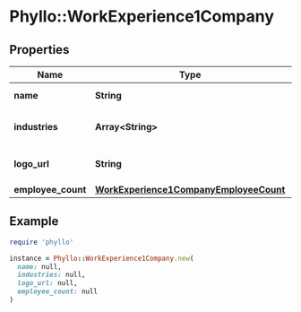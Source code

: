 # Phyllo::WorkExperience1Company

## Properties

| Name | Type | Description | Notes |
| ---- | ---- | ----------- | ----- |
| **name** | **String** | Company name | [optional] |
| **industries** | **Array&lt;String&gt;** | Industry tags of the company | [optional] |
| **logo_url** | **String** | URL of the company logo image | [optional] |
| **employee_count** | [**WorkExperience1CompanyEmployeeCount**](WorkExperience1CompanyEmployeeCount.md) |  | [optional] |

## Example

```ruby
require 'phyllo'

instance = Phyllo::WorkExperience1Company.new(
  name: null,
  industries: null,
  logo_url: null,
  employee_count: null
)
```

